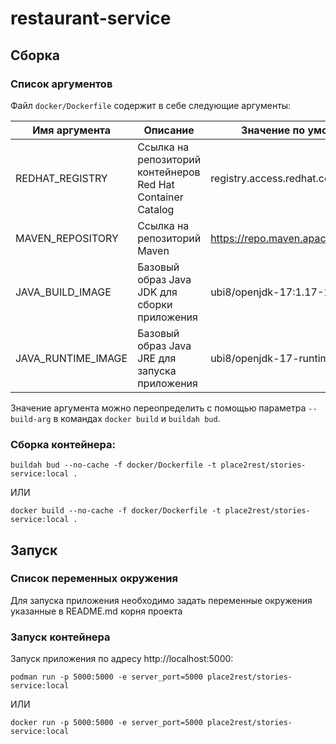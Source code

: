 # restaurant-service

## Сборка

### Список аргументов

Файл `docker/Dockerfile` содержит в себе следующие аргументы:

| Имя аргумента      | Описание                                                    | Значение по умолчанию                |
|--------------------|-------------------------------------------------------------|--------------------------------------|
| REDHAT_REGISTRY    | Ссылка на репозиторий контейнеров Red Hat Container Catalog | registry.access.redhat.com           |
| MAVEN_REPOSITORY   | Ссылка на репозиторий Maven                                 | https://repo.maven.apache.org/maven2 |
| JAVA_BUILD_IMAGE   | Базовый образ Java JDK для сборки приложения                | ubi8/openjdk-17:1.17-1               |
| JAVA_RUNTIME_IMAGE | Базовый образ Java JRE для запуска приложения               | ubi8/openjdk-17-runtime:1.17-1       |

Значение аргумента можно переопределить с помощью параметра `--build-arg` в командах `docker build` и `buildah bud`.

### Сборка контейнера:

```commandline
buildah bud --no-cache -f docker/Dockerfile -t place2rest/stories-service:local .
```

ИЛИ

```commandline
docker build --no-cache -f docker/Dockerfile -t place2rest/stories-service:local .
```

## Запуск

### Список переменных окружения

Для запуска приложения необходимо задать переменные окружения указанные в README.md корня проекта

### Запуск контейнера

Запуск приложения по адресу http://localhost:5000:

```commandline
podman run -p 5000:5000 -e server_port=5000 place2rest/stories-service:local
```

ИЛИ

```commandline
docker run -p 5000:5000 -e server_port=5000 place2rest/stories-service:local
```
